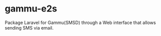 # gammu-e2s
Package Laravel for Gammu(SMSD) through a Web interface that allows sending SMS via email.
